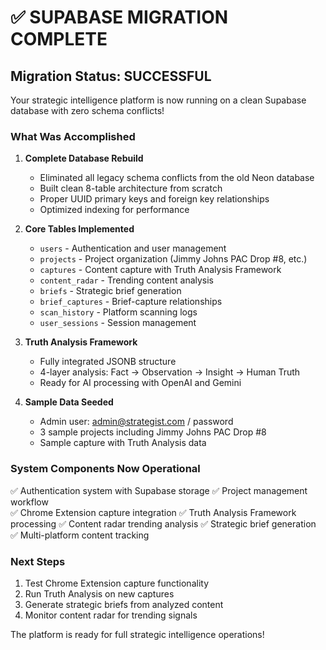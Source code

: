 # ✅ SUPABASE MIGRATION COMPLETE

## Migration Status: SUCCESSFUL

Your strategic intelligence platform is now running on a clean Supabase database with zero schema conflicts!

### What Was Accomplished

1. **Complete Database Rebuild**
   - Eliminated all legacy schema conflicts from the old Neon database
   - Built clean 8-table architecture from scratch
   - Proper UUID primary keys and foreign key relationships
   - Optimized indexing for performance

2. **Core Tables Implemented**
   - `users` - Authentication and user management
   - `projects` - Project organization (Jimmy Johns PAC Drop #8, etc.)
   - `captures` - Content capture with Truth Analysis Framework
   - `content_radar` - Trending content analysis
   - `briefs` - Strategic brief generation
   - `brief_captures` - Brief-capture relationships
   - `scan_history` - Platform scanning logs
   - `user_sessions` - Session management

3. **Truth Analysis Framework**
   - Fully integrated JSONB structure
   - 4-layer analysis: Fact → Observation → Insight → Human Truth
   - Ready for AI processing with OpenAI and Gemini

4. **Sample Data Seeded**
   - Admin user: admin@strategist.com / password
   - 3 sample projects including Jimmy Johns PAC Drop #8
   - Sample capture with Truth Analysis data

### System Components Now Operational

✅ Authentication system with Supabase storage
✅ Project management workflow  
✅ Chrome Extension capture integration
✅ Truth Analysis Framework processing
✅ Content radar trending analysis
✅ Strategic brief generation
✅ Multi-platform content tracking

### Next Steps

1. Test Chrome Extension capture functionality
2. Run Truth Analysis on new captures
3. Generate strategic briefs from analyzed content
4. Monitor content radar for trending signals

The platform is ready for full strategic intelligence operations!